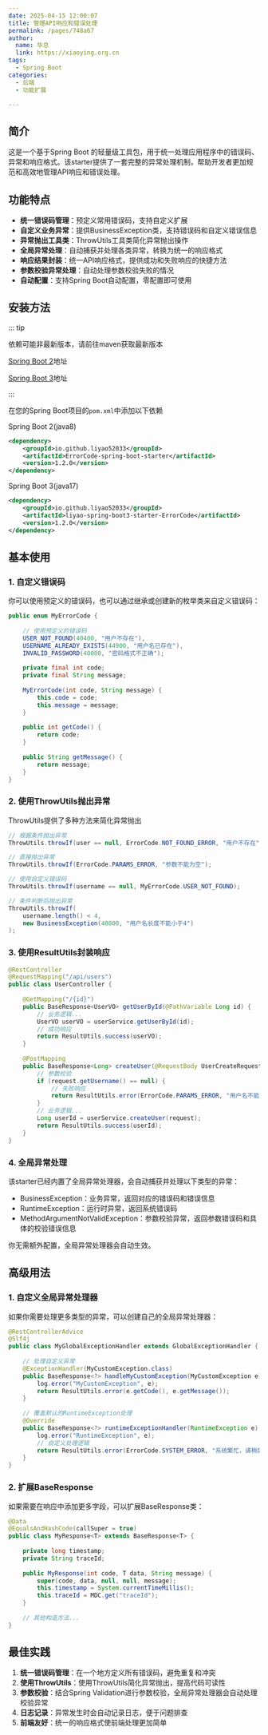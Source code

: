 ```yaml
---
date: 2025-04-15 12:00:07
title: 管理API响应和错误处理
permalink: /pages/748a67
author:
  name: 华总
  link: https://xiaoying.org.cn
tags:
  - Spring Boot
categories:
  - 后端
  - 功能扩展

---
```







## 简介

这是一个基于Spring Boot 的轻量级工具包，用于统一处理应用程序中的错误码、异常和响应格式。该starter提供了一套完整的异常处理机制，帮助开发者更加规范和高效地管理API响应和错误处理。

## 功能特点

- **统一错误码管理**：预定义常用错误码，支持自定义扩展
- **自定义业务异常**：提供BusinessException类，支持错误码和自定义错误信息
- **异常抛出工具类**：ThrowUtils工具类简化异常抛出操作
- **全局异常处理**：自动捕获并处理各类异常，转换为统一的响应格式
- **响应结果封装**：统一API响应格式，提供成功和失败响应的快捷方法
- **参数校验异常处理**：自动处理参数校验失败的情况
- **自动配置**：支持Spring Boot自动配置，零配置即可使用

## 安装方法

::: tip 

依赖可能非最新版本，请前往maven获取最新版本

[Spring Boot 2](https://central.sonatype.com/artifact/io.github.liyao52033/ErrorCode-spring-boot-starter)地址

[Spring Boot 3](https://central.sonatype.com/artifact/io.github.liyao52033/liyao-spring-boot3-starter-ErrorCode)地址

:::

在您的Spring Boot项目的`pom.xml`中添加以下依赖

Spring Boot 2(java8)

```xml
<dependency>
    <groupId>io.github.liyao52033</groupId>
    <artifactId>ErrorCode-spring-boot-starter</artifactId>
    <version>1.2.0</version>
</dependency>
```

Spring Boot 3(java17)

```xml
<dependency>
    <groupId>io.github.liyao52033</groupId>
    <artifactId>liyao-spring-boot3-starter-ErrorCode</artifactId>
    <version>1.2.0</version>
</dependency>
```

## 基本使用

### 1. 自定义错误码

你可以使用预定义的错误码，也可以通过继承或创建新的枚举类来自定义错误码：

```java
public enum MyErrorCode {
    
    // 使用预定义的错误码
    USER_NOT_FOUND(40400, "用户不存在"),
    USERNAME_ALREADY_EXISTS(44900, "用户名已存在"),
    INVALID_PASSWORD(40000, "密码格式不正确");
    
    private final int code;
    private final String message;
    
    MyErrorCode(int code, String message) {
        this.code = code;
        this.message = message;
    }
    
    public int getCode() {
        return code;
    }
    
    public String getMessage() {
        return message;
    }
}
```

### 2. 使用ThrowUtils抛出异常

ThrowUtils提供了多种方法来简化异常抛出

```java
// 根据条件抛出异常
ThrowUtils.throwIf(user == null, ErrorCode.NOT_FOUND_ERROR, "用户不存在");

// 直接抛出异常
ThrowUtils.throwIf(ErrorCode.PARAMS_ERROR, "参数不能为空");

// 使用自定义错误码
ThrowUtils.throwIf(username == null, MyErrorCode.USER_NOT_FOUND);

// 条件判断后抛出异常
ThrowUtils.throwIf(
    username.length() < 4, 
    new BusinessException(40000, "用户名长度不能小于4")
);
```

### 3. 使用ResultUtils封装响应

```java
@RestController
@RequestMapping("/api/users")
public class UserController {
    
    @GetMapping("/{id}")
    public BaseResponse<UserVO> getUserById(@PathVariable Long id) {
        // 业务逻辑...
        UserVO userVO = userService.getUserById(id);
        // 成功响应
        return ResultUtils.success(userVO);
    }
    
    @PostMapping
    public BaseResponse<Long> createUser(@RequestBody UserCreateRequest request) {
        // 参数校验
        if (request.getUsername() == null) {
            // 失败响应
            return ResultUtils.error(ErrorCode.PARAMS_ERROR, "用户名不能为空");
        }
        // 业务逻辑...
        Long userId = userService.createUser(request);
        return ResultUtils.success(userId);
    }
}
```

### 4. 全局异常处理

该starter已经内置了全局异常处理器，会自动捕获并处理以下类型的异常：

- BusinessException：业务异常，返回对应的错误码和错误信息
- RuntimeException：运行时异常，返回系统错误码
- MethodArgumentNotValidException：参数校验异常，返回参数错误码和具体的校验错误信息

你无需额外配置，全局异常处理器会自动生效。

## 高级用法

### 1. 自定义全局异常处理器

如果你需要处理更多类型的异常，可以创建自己的全局异常处理器：

```java
@RestControllerAdvice
@Slf4j
public class MyGlobalExceptionHandler extends GlobalExceptionHandler {
    
    // 处理自定义异常
    @ExceptionHandler(MyCustomException.class)
    public BaseResponse<?> handleMyCustomException(MyCustomException e) {
        log.error("MyCustomException", e);
        return ResultUtils.error(e.getCode(), e.getMessage());
    }
    
    // 覆盖默认的RuntimeException处理
    @Override
    public BaseResponse<?> runtimeExceptionHandler(RuntimeException e) {
        log.error("RuntimeException", e);
        // 自定义处理逻辑
        return ResultUtils.error(ErrorCode.SYSTEM_ERROR, "系统繁忙，请稍后再试");
    }
}
```

### 2. 扩展BaseResponse

如果需要在响应中添加更多字段，可以扩展BaseResponse类：

```java
@Data
@EqualsAndHashCode(callSuper = true)
public class MyResponse<T> extends BaseResponse<T> {
    
    private long timestamp;
    private String traceId;
    
    public MyResponse(int code, T data, String message) {
        super(code, data, null, null, message);
        this.timestamp = System.currentTimeMillis();
        this.traceId = MDC.get("traceId");
    }
    
    // 其他构造方法...
}
```

## 最佳实践

1. **统一错误码管理**：在一个地方定义所有错误码，避免重复和冲突
2. **使用ThrowUtils**：使用ThrowUtils简化异常抛出，提高代码可读性
3. **参数校验**：结合Spring Validation进行参数校验，全局异常处理器会自动处理校验异常
4. **日志记录**：异常发生时会自动记录日志，便于问题排查
5. **前端友好**：统一的响应格式使前端处理更加简单
